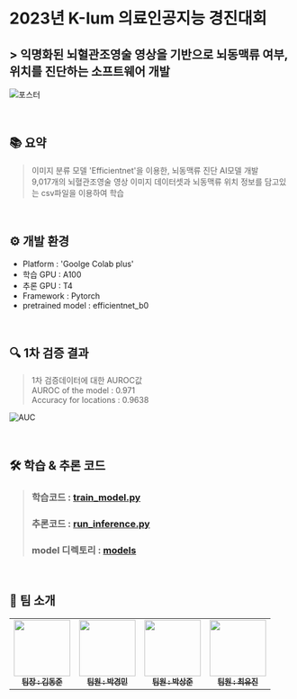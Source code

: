 # 2023년 K-Ium 의료인공지능 경진대회
## > 익명화된 뇌혈관조영술 영상을 기반으로 뇌동맥류 여부, 위치를 진단하는 소프트웨어 개발

![포스터](https://github.com/K-Ium-AImagine/AImagine/assets/90829718/16390247-1bc0-4a3a-a2b6-38a6463cc9d8)

<br />

## 📚 요약
> 이미지 분류 모델 'Efficientnet'을 이용한, 뇌동맥류 진단 AI모델 개발 <br />
> 9,017개의 뇌혈관조영술 영상 이미지 데이터셋과 뇌동맥류 위치 정보를 담고있는 csv파일을 이용하여 학습

<br />

## ⚙ 개발 환경
- Platform : 'Goolge Colab plus'
- 학습 GPU : A100
- 추론 GPU : T4
- Framework : Pytorch
- pretrained model : efficientnet_b0

<br />

## 🔍 1차 검증 결과
> 1차 검증데이터에 대한 AUROC값 <br />
> AUROC of the model : 0.971 <br />
> Accuracy for locations : 0.9638 <br />

![AUC](https://github.com/K-Ium-AImagine/AImagine/assets/90829718/cdd67058-535b-43d6-9c00-6649149a274f)

<br />

## 🛠 학습 & 추론 코드

> ### 학습코드 : [train_model.py](https://github.com/K-Ium-AImagine/AImagine/blob/main/train_model.py)
> ### 추론코드 : [run_inference.py](https://github.com/K-Ium-AImagine/AImagine/blob/main/run_inference.py)
> ### model 디렉토리 : [models](https://github.com/K-Ium-AImagine/AImagine/tree/main/models)

<br />

## 📌 팀 소개
<table>
  <tbody>
    <tr>
      <td align="center"><a href="https://github.com/dj991108"><img src="https://avatars.githubusercontent.com/u/90829718?s=400&u=90d56923e2706f34c55a65af5a57da741856d97f&v=4"width="100px;" alt=""/><br /><sub><b> 팀장 : 김동준 </b></sub></a><br /></td>
      <td align="center"><a href="https://github.com/kyungmin"><img src="https://avatars.githubusercontent.com/u/105621255?v=4" width="100px;" alt=""/><br /><sub><b> 팀원  : 박경민 </b></sub></a><br /></td>
      <td align="center"><a href="https://github.com/plopPark"><img src="https://avatars.githubusercontent.com/u/114977536?v=4" width="100px;" alt=""/><br /><sub><b> 팀원 : 박상준 </b></sub></a><br /></td>
      <td align="center"><a href="https://github.com/cyujin"><img src="https://avatars.githubusercontent.com/u/113533845?v=4" width="100px;" alt=""/><br /><sub><b> 팀원 : 최유진 </b></sub></a><br /></td>
      </tr>
  </tbody>
</table>
